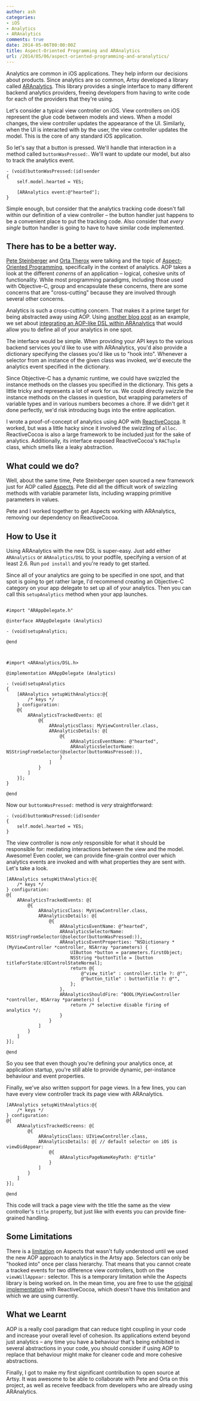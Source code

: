 ```yaml
---
author: ash
categories:
- iOS
- Analytics
- ARAnalytics
comments: true
date: 2014-05-06T00:00:00Z
title: Aspect-Oriented Programming and ARAnalytics
url: /2014/05/06/aspect-oriented-programming-and-aranalytics/
---
```


Analytics are common in iOS applications. They help inform our decisions
about products. Since analytics are so common, Artsy developed a library called
[ARAnalytics](https://github.com/orta/ARAnalytics). This library provides a
single interface to many different backend analytics providers, freeing
developers from having to write code for each of the providers that they're
using.

Let's consider a typical view controller on iOS. View controllers on iOS
represent the glue code between models and views. When a model changes, the view
controller updates the appearance of the UI. Similarly, when the UI is
interacted with by the user, the view controller updates the model. This is the
core of any standard iOS application.

So let's say that a button is pressed. We'll handle that interaction in a
method called `buttonWasPressed:`. We'll want to update our model, but also to
track the analytics event.

``` objc
- (void)buttonWasPressed:(id)sender
{
	self.model.hearted = YES;

	[ARAnalytics event:@"hearted"];
}
```

Simple enough, but consider that the analytics tracking code doesn't fall within
our definition of a view controller – the button handler just happens to be a
convenient place to put the tracking code. Also consider that *every single*
button handler is going to have to have similar code implemented.

## There has to be a better way.

<!--more-->

[Pete Steinberger](http://twitter.com/steipete) and [Orta Therox](http://twitter.com/orta)
were talking and the topic of [Aspect-Oriented Programming](http://en.wikipedia.org/wiki/Aspect-oriented_programming),
specifically in the context of analytics. AOP takes a look at the different
*conerns* of an application – logical, cohesive units of functionality. While
most programming paradigms, including those used with Objective-C, group and
encapsulate these concerns, there are some concerns that are "cross-cutting"
because they are involved through several other concerns.

Analytics is such a cross-cutting concern. That makes it a prime target for
being abstracted away using AOP. Using [another blog post](http://albertodebortoli.github.io/blog/2014/03/25/an-aspect-oriented-approach-programming-to-ios-analytics/)  as an example, we set about [integrating an AOP-like DSL within ARAnalytics](https://github.com/orta/ARAnalytics/pull/74)
that would allow you to define all of your analytics in one spot.

The interface would be simple. When providing your API keys to the various
backend services you'd like to use with ARAnalytics, you'd also provide a
dictionary specifying the classes you'd like us to "hook into". Whenever a
selector from an instance of the given class was invoked, we'd execute the
analytics event specified in the dictionary.

Since Objective-C has a dynamic runtime, we could have swizzled the instance
methods on the classes you specified in the dictionary. This gets a little
tricky and represents a lot of work for us. We could directly swizzle the
instance methods on the classes in question, but wrapping parameters of variable
types and in various numbers becomes a chore. If we didn't get it done
perfectly, we'd risk introducing bugs into the entire application.

I wrote a proof-of-concept of analytics using AOP with [ReactiveCocoa](http://reactivecocoa.io).
It worked, but was a little hacky since it involved the swizzling of `alloc`.
ReactiveCocoa is also a large framework to be included just for the sake of
analytics. Additionally, its interface exposed ReactiveCocoa's `RACTuple` class,
which smells like a leaky abstraction.

## What could we do?

Well, about the same time, Pete Steinberger open sourced a new framework just
for AOP called [Aspects](https://github.com/steipete/Aspects). Pete did all the
difficult work of swizzling methods with variable parameter lists, including
wrapping primitive parameters in values.

Pete and I worked together to get Aspects working with ARAnalytics, removing our
dependency on ReactiveCocoa.

## How to Use it

Using ARAnalytics with the new DSL is super-easy. Just add either `ARAnalytics`
or `ARAnalytics/DSL` to your podfile, specifying a version of at least 2.6. Run
`pod install` and you're ready to get started.

Since all of your analytics are going to be specified in one spot, and that spot
is going to get rather large, I'd recommend creating an Objective-C category on
your app delegate to set up all of your analytics. Then you can call this
`setupAnalytics` method when your app launches.

``` objc

#import "ARAppDelegate.h"

@interface ARAppDelegate (Analytics)

- (void)setupAnalytics;

@end

```

``` objc


#import <ARAnalytics/DSL.h>

@implementation ARAppDelegate (Analytics)

- (void)setupAnalytics
{
	[ARAnalytics setupWithAnalytics:@{
		/* keys */
    } configuration:
    @{
    	ARAnalyticsTrackedEvents: @[
    		@{
    			ARAnalyticsClass: MyViewController.class,
    			ARAnalyticsDetails: @[
    				@{
    					ARAnalyticsEventName: @"hearted",
    					ARAnalyticsSelectorName: NSStringFromSelector(@selector(buttonWasPressed:)),
    				}
    			]
    		}
    	]
	}];
}

@end

```

Now our `buttonWasPressed:` method is *very* straightforward:

``` objc
- (void)buttonWasPressed:(id)sender
{
	self.model.hearted = YES;
}
```

The view controller is now *only* responsible for what it should be responsible
for: mediating interactions between the view and the model. Awesome! Even
cooler, we can provide fine-grain control over which analytics events are
invoked and with what properties they are sent with. Let's take a look.

``` objc
[ARAnalytics setupWithAnalytics:@{
	/* keys */
} configuration:
@{
	ARAnalyticsTrackedEvents: @[
		@{
			ARAnalyticsClass: MyViewController.class,
			ARAnalyticsDetails: @[
				@{
					ARAnalyticsEventName: @"hearted",
					ARAnalyticsSelectorName: NSStringFromSelector(@selector(buttonWasPressed:)),
					ARAnalyticsEventProperties: ^NSDictionary *(MyViewController *controller, NSArray *parameters) {
                        UIButton *button = parameters.firstObject;
                        NSString *buttonTitle = [button titleForState:UIControlStateNormal];
                        return @{
                            @"view_title" : controller.title ?: @"",
                            @"button_title" : buttonTitle ?: @"",
                        };
                    },
					ARAnalyticsShouldFire: ^BOOL(MyViewController *controller, NSArray *parameters) {
						return /* selective disable firing of analytics */;
					}
				}
			]
		}
	]
}];

@end

```

So you see that even though you're defining your analytics once, at application
startup, you're still able to provide dynamic, per-instance behaviour and event
properties.

Finally, we've also written support for page views. In a few lines, you can
have every view controller track its page view with ARAnalytics.

``` objc
[ARAnalytics setupWithAnalytics:@{
	/* keys */
} configuration:
@{
	ARAnalyticsTrackedScreens: @[
		@{
			ARAnalyticsClass: UIViewController.class,
			ARAnalyticsDetails: @[ // default selector on iOS is viewDidAppear:
				@{
					ARAnalyticsPageNameKeyPath: @"title"
				}
			]
		}
	]
}];

@end

```

This code will track a page view with the title the same as the view
controller's `title` property, but just like with events you can provide
fine-grained handling.

## Some Limitations

There is a [limitation](https://github.com/steipete/Aspects/issues/11) on
Aspects that wasn't fully understood until we used the new AOP approach to
analytics in the Artsy app. Selectors can only be "hooked into" once per class
hierarchy. That  means that you cannot create a tracked events for two
difference view controllers, both on the `viewWillAppear:` selector. This is a
temporary limitation while the Aspects library is being worked on. In the mean
time, you are free to use the [original implementation](https://github.com/orta/ARAnalytics/tree/ashfurrow-temporary-dsl-fix)
with ReactiveCocoa, which doesn't have this limitation and which we are using
currently.

## What we Learnt

AOP is a really cool paradigm that can reduce tight coupling in your code and
increase your overall level of cohesion. Its applications extend beyond just
analytics – any time you have a behaviour that's being exhibited in several
abstractions in your code, you should consider if using AOP to replace that
behaviour might make for cleaner code and more cohesive abstractions.

Finally, I got to make my first significant contribution to open source at
Artsy. It was awesome to be able to collaborate with Pete and Orta on this
project, as well as receive feedback from developers who are already using
ARAnalytics.
